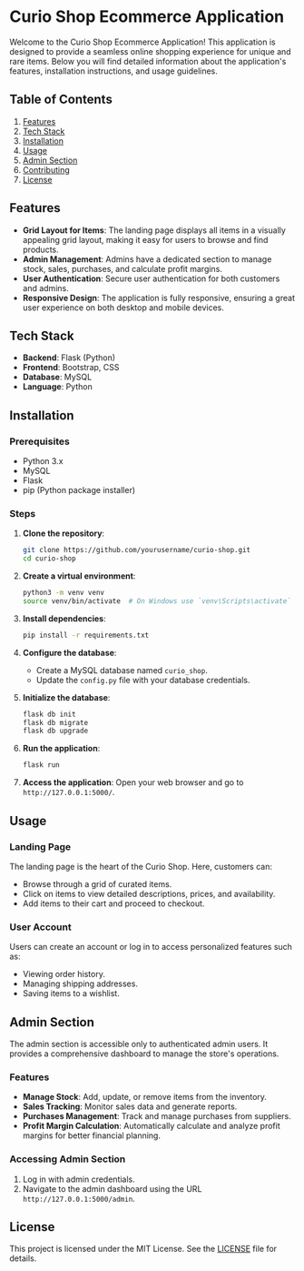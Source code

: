 # Curio Shop Ecommerce Application

Welcome to the Curio Shop Ecommerce Application! This application is designed to provide a seamless online shopping experience for unique and rare items. Below you will find detailed information about the application's features, installation instructions, and usage guidelines.

## Table of Contents

1. [Features](#features)
2. [Tech Stack](#tech-stack)
3. [Installation](#installation)
4. [Usage](#usage)
5. [Admin Section](#admin-section)
6. [Contributing](#contributing)
7. [License](#license)

## Features

- **Grid Layout for Items**: The landing page displays all items in a visually appealing grid layout, making it easy for users to browse and find products.
- **Admin Management**: Admins have a dedicated section to manage stock, sales, purchases, and calculate profit margins.
- **User Authentication**: Secure user authentication for both customers and admins.
- **Responsive Design**: The application is fully responsive, ensuring a great user experience on both desktop and mobile devices.

## Tech Stack

- **Backend**: Flask (Python)
- **Frontend**: Bootstrap, CSS
- **Database**: MySQL
- **Language**: Python

## Installation

### Prerequisites

- Python 3.x
- MySQL
- Flask
- pip (Python package installer)

### Steps

1. **Clone the repository**:
   ```bash
   git clone https://github.com/yourusername/curio-shop.git
   cd curio-shop
   ```

2. **Create a virtual environment**:
   ```bash
   python3 -m venv venv
   source venv/bin/activate  # On Windows use `venv\Scripts\activate`
   ```

3. **Install dependencies**:
   ```bash
   pip install -r requirements.txt
   ```

4. **Configure the database**:
   - Create a MySQL database named `curio_shop`.
   - Update the `config.py` file with your database credentials.

5. **Initialize the database**:
   ```bash
   flask db init
   flask db migrate
   flask db upgrade
   ```

6. **Run the application**:
   ```bash
   flask run
   ```

7. **Access the application**:
   Open your web browser and go to `http://127.0.0.1:5000/`.

## Usage

### Landing Page

The landing page is the heart of the Curio Shop. Here, customers can:

- Browse through a grid of curated items.
- Click on items to view detailed descriptions, prices, and availability.
- Add items to their cart and proceed to checkout.

### User Account

Users can create an account or log in to access personalized features such as:

- Viewing order history.
- Managing shipping addresses.
- Saving items to a wishlist.

## Admin Section

The admin section is accessible only to authenticated admin users. It provides a comprehensive dashboard to manage the store's operations.

### Features

- **Manage Stock**: Add, update, or remove items from the inventory.
- **Sales Tracking**: Monitor sales data and generate reports.
- **Purchases Management**: Track and manage purchases from suppliers.
- **Profit Margin Calculation**: Automatically calculate and analyze profit margins for better financial planning.

### Accessing Admin Section

1. Log in with admin credentials.
2. Navigate to the admin dashboard using the URL `http://127.0.0.1:5000/admin`.

## License

This project is licensed under the MIT License. See the [LICENSE](LICENSE) file for details.

